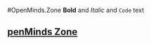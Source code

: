 #OpenMinds.Zone
**Bold** and _Italic_ and `Code` text

[penMinds Zone](http://openminds.zone) 
---------

